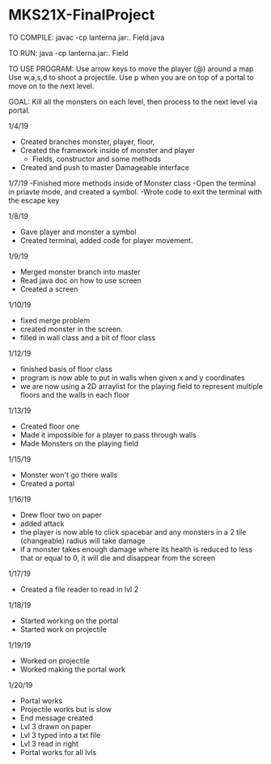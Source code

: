# MKS21X-FinalProject
TO COMPILE:
javac -cp lanterna.jar:. Field.java

TO RUN:
java -cp lanterna.jar:. Field

TO USE PROGRAM: 
Use arrow keys to move the player (@) around a map 
Use w,a,s,d to shoot a projectile. 
Use p when you are on top of a portal to move on to the next level. 

GOAL:
Kill all the monsters on each level, then process to the next level via portal. 


1/4/19
  - Created branches monster, player, floor,
  - Created the framework inside of monster and player
    - Fields, constructor and some methods
  - Created and push to master Damageable interface 
  
1/7/19
  -Finished more methods inside of Monster class
  -Open the terminal in priavte mode, and created a symbol.
  -Wrote code to exit the terminal with the escape key 
  
1/8/19
  - Gave player and monster a symbol
  - Created terminal, added code for player movement.
  
1/9/19 
  - Merged monster branch into master
  - Read java doc on how to use screen 
  - Created a screen 
  
1/10/19
  - fixed merge problem 
  - created monster in the screen.
  - filled in wall class and a bit of floor class 
  
1/12/19
  - finished basis of floor class 
  - program is now able to put in walls when given x and y coordinates
  - we are now using a 2D arraylist for the playing field to represent multiple floors and the walls in each floor
  
1/13/19
  - Created floor one
  - Made it impossible for a player to pass through walls
  - Made Monsters on the playing field
  
1/15/19
  - Monster won't go there walls 
  - Created a portal 
  
1/16/19
  - Drew floor two on paper 
  - added attack 
  - the player is now able to click spacebar and any monsters in a 2 tile (changeable) radius will take damage
  - if a monster takes enough damage where its health is reduced to less that or equal to 0, it will die and disappear from the screen
  
1/17/19
  - Created a file reader to read in lvl 2 
  
1/18/19
  - Started working on the portal
  - Started work on projectile 
  
1/19/19
 - Worked on projectile 
 - Worked making the portal work
 
1/20/19
 - Portal works
 - Projectile works but is slow 
 - End message created 
 - Lvl 3 drawn on paper
 - Lvl 3 typed into a txt file
 - Lvl 3 read in right
 - Portal works for all lvls 
 
